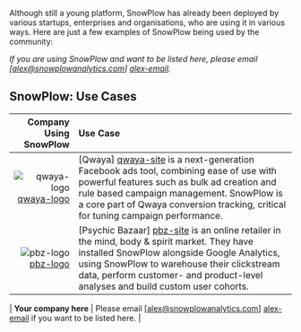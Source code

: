 Although still a young platform, SnowPlow has already been deployed by various startups, enterprises and organisations, who are using it in various ways. Here are just a few examples of SnowPlow being used by the community:

_If you are using SnowPlow and want to be listed here, please email [alex@snowplowanalytics.com] [alex-email]._

## SnowPlow: Use Cases

| **Company Using SnowPlow** | **Use Case**                                                                               |
|---------------------------:|:-------------------------------------------------------------------------------------------|
| ![qwaya-logo] [qwaya-logo] | [Qwaya] [qwaya-site] is a next-generation Facebook ads tool, combining ease of use with powerful features such as bulk ad creation and rule based campaign management. SnowPlow is a core part of Qwaya conversion tracking, critical for tuning campaign performance. |
| ![pbz-logo] [pbz-logo] | [Psychic Bazaar] [pbz-site] is an online retailer in the mind, body & spirit market. They have installed SnowPlow alongside Google Analytics, using SnowPlow to warehouse their clickstream data, perform customer- and product-level analyses and build custom user cohorts. |

| **Your company here** | Please email [alex@snowplowanalytics.com] [alex-email] if you want to be listed here.       |

[alex-email]: mailto:alex@snowplowanalytics.com
[qwaya-logo]: /snowplow/snowplow/wiki/project-and-community/images/qwaya_logo.png
[qwaya-site]: http://www.qwaya.com/
[pbz-logo]: /snowplow/snowplow/wiki/project-and-community/images/pbz_logo.png
[pbz-site]: http://www.psychicbazaar.com